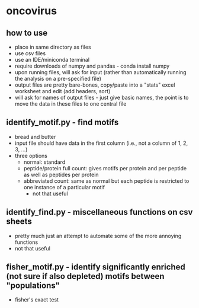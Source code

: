 # oncovirus

## how to use
- place in same directory as files
- use csv files
- use an IDE/miniconda terminal
- require downloads of numpy and pandas - conda install numpy
- upon running files, will ask for input (rather than automatically running the analysis on a pre-specified file)
- output files are pretty bare-bones, copy/paste into a "stats" excel worksheet and edit (add headers, sort)
- will ask for names of output files - just give basic names, the point is to move the data in these files to one central file

## identify_motif.py - find motifs
- bread and butter
- input file should have data in the first column (i.e., not a column of 1, 2, 3, ...)
- three options
  - normal: standard
  - peptide/protein full count: gives motifs per protein and per peptide as well as peptides per protein
  - abbreviated count: same as normal but each peptide is restricted to one instance of a particular motif
    - not that useful
    
## identify_find.py - miscellaneous functions on csv sheets
- pretty much just an attempt to automate some of the more annoying functions
- not that useful

## fisher_motif.py - identify significantly enriched (not sure if also depleted) motifs between "populations"
- fisher's exact test
